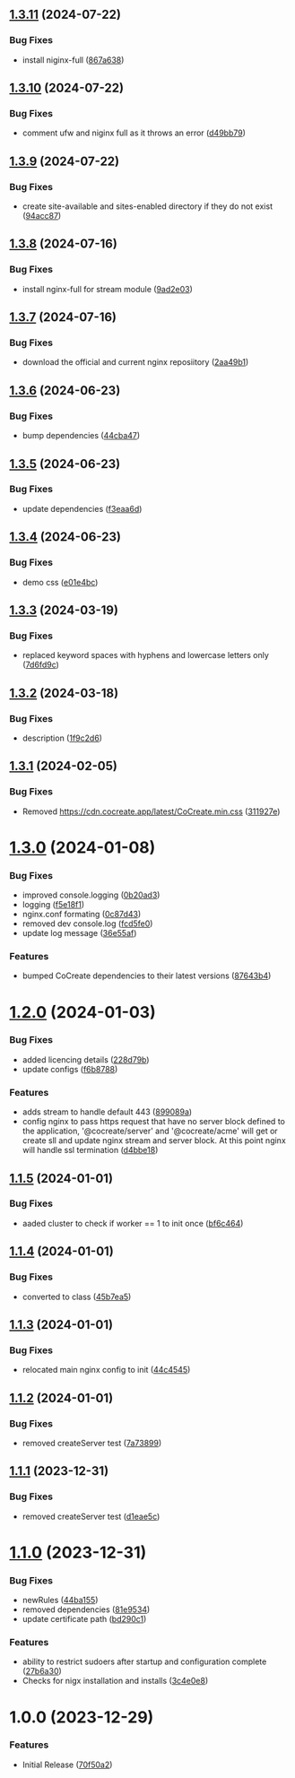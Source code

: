 ## [1.3.11](https://github.com/CoCreate-app/CoCreate-nginx/compare/v1.3.10...v1.3.11) (2024-07-22)


### Bug Fixes

* install niginx-full ([867a638](https://github.com/CoCreate-app/CoCreate-nginx/commit/867a638901ee8ffb76509b4c62091db841189287))

## [1.3.10](https://github.com/CoCreate-app/CoCreate-nginx/compare/v1.3.9...v1.3.10) (2024-07-22)


### Bug Fixes

* comment ufw and niginx full as it throws an error ([d49bb79](https://github.com/CoCreate-app/CoCreate-nginx/commit/d49bb79514cd047b25b3844bed9d7d7fe988cdf1))

## [1.3.9](https://github.com/CoCreate-app/CoCreate-nginx/compare/v1.3.8...v1.3.9) (2024-07-22)


### Bug Fixes

* create site-available and sites-enabled directory if they do not exist ([94acc87](https://github.com/CoCreate-app/CoCreate-nginx/commit/94acc872ae2b50d8414931e332a26aa0f5f6049c))

## [1.3.8](https://github.com/CoCreate-app/CoCreate-nginx/compare/v1.3.7...v1.3.8) (2024-07-16)


### Bug Fixes

* install nginx-full for stream module ([9ad2e03](https://github.com/CoCreate-app/CoCreate-nginx/commit/9ad2e03b0aec5047a1dd9aa4332f8d4076b171c0))

## [1.3.7](https://github.com/CoCreate-app/CoCreate-nginx/compare/v1.3.6...v1.3.7) (2024-07-16)


### Bug Fixes

* download the official and current nginx reposiitory ([2aa49b1](https://github.com/CoCreate-app/CoCreate-nginx/commit/2aa49b13af8e8246855c0dcdf8d5c223125e69d3))

## [1.3.6](https://github.com/CoCreate-app/CoCreate-nginx/compare/v1.3.5...v1.3.6) (2024-06-23)


### Bug Fixes

* bump dependencies ([44cba47](https://github.com/CoCreate-app/CoCreate-nginx/commit/44cba476f22b41d5ae1088c611d10d2e4998c3bc))

## [1.3.5](https://github.com/CoCreate-app/CoCreate-nginx/compare/v1.3.4...v1.3.5) (2024-06-23)


### Bug Fixes

* update dependencies ([f3eaa6d](https://github.com/CoCreate-app/CoCreate-nginx/commit/f3eaa6d8143dbe1c688a5c6fa161b4210d1c6578))

## [1.3.4](https://github.com/CoCreate-app/CoCreate-nginx/compare/v1.3.3...v1.3.4) (2024-06-23)


### Bug Fixes

* demo css ([e01e4bc](https://github.com/CoCreate-app/CoCreate-nginx/commit/e01e4bc6ce1a2190089983ccf2569953332f6c45))

## [1.3.3](https://github.com/CoCreate-app/CoCreate-nginx/compare/v1.3.2...v1.3.3) (2024-03-19)


### Bug Fixes

* replaced keyword spaces with hyphens and lowercase letters only ([7d6fd9c](https://github.com/CoCreate-app/CoCreate-nginx/commit/7d6fd9cb5846cfe8fe167c30b3accf323ba494f4))

## [1.3.2](https://github.com/CoCreate-app/CoCreate-nginx/compare/v1.3.1...v1.3.2) (2024-03-18)


### Bug Fixes

* description ([1f9c2d6](https://github.com/CoCreate-app/CoCreate-nginx/commit/1f9c2d6f8433742831fc931ad02b3aa9695673e1))

## [1.3.1](https://github.com/CoCreate-app/CoCreate-nginx/compare/v1.3.0...v1.3.1) (2024-02-05)


### Bug Fixes

* Removed https://cdn.cocreate.app/latest/CoCreate.min.css ([311927e](https://github.com/CoCreate-app/CoCreate-nginx/commit/311927e51bac46271e89d68182469720b501c66b))

# [1.3.0](https://github.com/CoCreate-app/CoCreate-nginx/compare/v1.2.0...v1.3.0) (2024-01-08)


### Bug Fixes

* improved console.logging ([0b20ad3](https://github.com/CoCreate-app/CoCreate-nginx/commit/0b20ad32f3ca407bb71f5ea14bc623be51a6ba01))
* logging ([f5e18f1](https://github.com/CoCreate-app/CoCreate-nginx/commit/f5e18f1aee274d78fdc624caaffd504a03dab4e6))
* nginx.conf formating ([0c87d43](https://github.com/CoCreate-app/CoCreate-nginx/commit/0c87d43536017668e089629d9894fedbecd0c606))
* removed dev console.log ([fcd5fe0](https://github.com/CoCreate-app/CoCreate-nginx/commit/fcd5fe0dc9fdb9159531ac51f0f7a71363593b02))
* update log message ([36e55af](https://github.com/CoCreate-app/CoCreate-nginx/commit/36e55afe35e9e42a05c5efb19ac3a296882ead0a))


### Features

* bumped CoCreate dependencies to their latest versions ([87643b4](https://github.com/CoCreate-app/CoCreate-nginx/commit/87643b423b1ac62f235bf2599befeb2d38a72b0c))

# [1.2.0](https://github.com/CoCreate-app/CoCreate-nginx/compare/v1.1.5...v1.2.0) (2024-01-03)


### Bug Fixes

* added licencing details ([228d79b](https://github.com/CoCreate-app/CoCreate-nginx/commit/228d79bfb1ca48d5b0eda92dff547304b9df2055))
* update configs ([f6b8788](https://github.com/CoCreate-app/CoCreate-nginx/commit/f6b8788962a34df4aa4e449b0ad6154b9266e2b4))


### Features

* adds stream to handle default 443 ([899089a](https://github.com/CoCreate-app/CoCreate-nginx/commit/899089a74d7c364a65cedcec63d77c48ff886613))
* config nginx to pass https request that have no server block defined to the application, '@cocreate/server' and '@cocreate/acme' will get or create sll and update nginx stream and server block. At this point nginx will handle ssl termination ([d4bbe18](https://github.com/CoCreate-app/CoCreate-nginx/commit/d4bbe185a63b49a53037a89594faead11f849b46))

## [1.1.5](https://github.com/CoCreate-app/CoCreate-nginx/compare/v1.1.4...v1.1.5) (2024-01-01)


### Bug Fixes

* aaded cluster to check if worker == 1 to init once ([bf6c464](https://github.com/CoCreate-app/CoCreate-nginx/commit/bf6c46465fd38290d349ff2c3f0aad0b28de47e0))

## [1.1.4](https://github.com/CoCreate-app/CoCreate-nginx/compare/v1.1.3...v1.1.4) (2024-01-01)


### Bug Fixes

* converted to class ([45b7ea5](https://github.com/CoCreate-app/CoCreate-nginx/commit/45b7ea5bd30381137f979052312b4f53f5f438f9))

## [1.1.3](https://github.com/CoCreate-app/CoCreate-nginx/compare/v1.1.2...v1.1.3) (2024-01-01)


### Bug Fixes

* relocated main nginx config to init ([44c4545](https://github.com/CoCreate-app/CoCreate-nginx/commit/44c454511bf9f1c9ef8a003e5a331aa219116019))

## [1.1.2](https://github.com/CoCreate-app/CoCreate-nginx/compare/v1.1.1...v1.1.2) (2024-01-01)


### Bug Fixes

* removed createServer test ([7a73899](https://github.com/CoCreate-app/CoCreate-nginx/commit/7a738994df49cca8d052bacd62dce476e3c47081))

## [1.1.1](https://github.com/CoCreate-app/CoCreate-nginx/compare/v1.1.0...v1.1.1) (2023-12-31)


### Bug Fixes

* removed createServer test ([d1eae5c](https://github.com/CoCreate-app/CoCreate-nginx/commit/d1eae5cedf02dabd5e4da620866d6999f8be8fbd))

# [1.1.0](https://github.com/CoCreate-app/CoCreate-nginx/compare/v1.0.0...v1.1.0) (2023-12-31)


### Bug Fixes

* newRules ([44ba155](https://github.com/CoCreate-app/CoCreate-nginx/commit/44ba155c711d1f606b71388dacf7d30fdb68a474))
* removed dependencies ([81e9534](https://github.com/CoCreate-app/CoCreate-nginx/commit/81e9534283315901b0099f4e0627718eb3e5ac49))
* update certificate path ([bd290c1](https://github.com/CoCreate-app/CoCreate-nginx/commit/bd290c1c3ab51effb48c7f06c9d098065fd579fd))


### Features

* ability to restrict sudoers after startup and configuration complete ([27b6a30](https://github.com/CoCreate-app/CoCreate-nginx/commit/27b6a302a553250986caf3496f88f4cf07ba3434))
* Checks for nigx installation and installs ([3c4e0e8](https://github.com/CoCreate-app/CoCreate-nginx/commit/3c4e0e841efc9d36ad5c8611bcaab626805feb36))

# 1.0.0 (2023-12-29)


### Features

* Initial Release ([70f50a2](https://github.com/CoCreate-app/CoCreate-nginx/commit/70f50a2b3b801221c8a765f52eded7fb8ff582d5))
